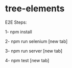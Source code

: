 # tree-elements

E2E Steps:

1- npm install

2- npm run selenium [new tab]

3- npm run server [new tab]

4- npm test [new tab]

